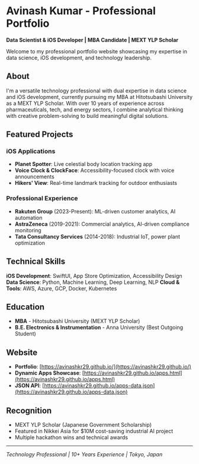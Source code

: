 # Avinash Kumar - Professional Portfolio

**Data Scientist & iOS Developer | MBA Candidate | MEXT YLP Scholar**

Welcome to my professional portfolio website showcasing my expertise in data science, iOS development, and technology leadership.

## About

I'm a versatile technology professional with dual expertise in data science and iOS development, currently pursuing my MBA at Hitotsubashi University as a MEXT YLP Scholar. With over 10 years of experience across pharmaceuticals, tech, and energy sectors, I combine analytical thinking with creative problem-solving to build meaningful digital solutions.

## Featured Projects

### iOS Applications
- **Planet Spotter**: Live celestial body location tracking app
- **Voice Clock & ClockFace**: Accessibility-focused clock with voice announcements  
- **Hikers' View**: Real-time landmark tracking for outdoor enthusiasts

### Professional Experience
- **Rakuten Group** (2023-Present): ML-driven customer analytics, AI automation
- **AstraZeneca** (2019-2021): Commercial analytics, AI-driven compliance monitoring
- **Tata Consultancy Services** (2014-2018): Industrial IoT, power plant optimization

## Technical Skills

**iOS Development**: SwiftUI, App Store Optimization, Accessibility Design
**Data Science**: Python, Machine Learning, Deep Learning, NLP
**Cloud & Tools**: AWS, Azure, GCP, Docker, Kubernetes

## Education

- **MBA** - Hitotsubashi University (MEXT YLP Scholar)
- **B.E. Electronics & Instrumentation** - Anna University (Best Outgoing Student)

## Website

- **Portfolio**: [https://avinashkr29.github.io/](https://avinashkr29.github.io/)
- **Dynamic Apps Showcase**: [https://avinashkr29.github.io/apps.html](https://avinashkr29.github.io/apps.html)
- **JSON API**: [https://avinashkr29.github.io/apps-data.json](https://avinashkr29.github.io/apps-data.json)

## Recognition

- MEXT YLP Scholar (Japanese Government Scholarship)
- Featured in Nikkei Asia for $10M cost-saving industrial AI project
- Multiple hackathon wins and technical awards

---

*Technology Professional | 10+ Years Experience | Tokyo, Japan*
